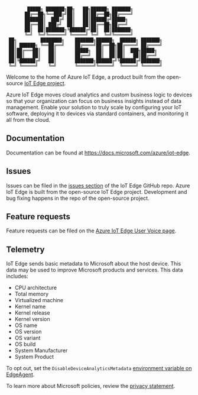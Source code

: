
```
        █████╗ ███████╗██╗   ██╗██████╗ ███████╗
       ██╔══██╗╚══███╔╝██║   ██║██╔══██╗██╔════╝
       ███████║  ███╔╝ ██║   ██║██████╔╝█████╗
       ██╔══██║ ███╔╝  ██║   ██║██╔══██╗██╔══╝
       ██║  ██║███████╗╚██████╔╝██║  ██║███████╗
       ╚═╝  ╚═╝╚══════╝ ╚═════╝ ╚═╝  ╚═╝╚══════╝
 ██╗         ████████╗    ███████╗██████╗  ██████╗ ███████╗
 ██║ ██████╗ ╚══██╔══╝    ██╔════╝██╔══██╗██╔════╝ ██╔════╝
 ██║██╔═══██║   ██║       █████╗  ██║  ██║██║  ███╗█████╗
 ██║██║   ██║   ██║       ██╔══╝  ██║  ██║██║   ██║██╔══╝
 ██║╚██████╔╝   ██║       ███████╗██████╔╝╚██████╔╝███████╗
 ╚═╝ ╚═════╝    ╚═╝       ╚══════╝╚═════╝  ╚═════╝ ╚══════╝
```

Welcome to the home of Azure IoT Edge, a product built from the open-source [IoT Edge project](https://github.com/azure/iotedge).

Azure IoT Edge moves cloud analytics and custom business logic to devices so that your organization can focus on business insights instead of data management. Enable your solution to truly scale by configuring your IoT software, deploying it to devices via standard containers, and monitoring it all from the cloud.

## Documentation
Documentation can be found at https://docs.microsoft.com/azure/iot-edge.

## Issues
Issues can be filed in the [issues section](https://github.com/azure/iotedge/issues) of the IoT Edge GitHub repo. Azure IoT Edge is built from the open-source IoT Edge project. Development and bug fixing happens in the repo of the open-source project.

## Feature requests
Feature requests can be filed on the [Azure IoT Edge User Voice page](https://feedback.azure.com/forums/907045-azure-iot-edge). 

## Telemetry
IoT Edge sends basic metadata to Microsoft about the host device. This data may be used to improve Microsoft products and services. This data includes:

* CPU architecture
* Total memory
* Virtualized machine
* Kernel name
* Kernel release
* Kernel version
* OS name
* OS version
* OS variant
* OS build
* System Manufacturer
* System Product

To opt out, set the `DisableDeviceAnalyticsMetadata` [environment variable on EdgeAgent](https://github.com/Azure/iotedge/blob/main/doc/EnvironmentVariables.md).

To learn more about Microsoft policies, review the [privacy statement](https://go.microsoft.com/fwlink/?LinkId=521839&clcid=0x409).
